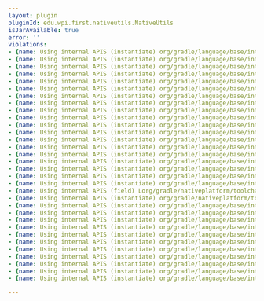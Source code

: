 ```yaml
---
layout: plugin
pluginId: edu.wpi.first.nativeutils.NativeUtils
isJarAvailable: true
error: ''
violations:
- {name: Using internal APIS (instantiate) org/gradle/language/base/internal/ProjectLayout}
- {name: Using internal APIS (instantiate) org/gradle/language/base/internal/ProjectLayout}
- {name: Using internal APIS (instantiate) org/gradle/language/base/internal/ProjectLayout}
- {name: Using internal APIS (instantiate) org/gradle/language/base/internal/ProjectLayout}
- {name: Using internal APIS (instantiate) org/gradle/language/base/internal/ProjectLayout}
- {name: Using internal APIS (instantiate) org/gradle/language/base/internal/ProjectLayout}
- {name: Using internal APIS (instantiate) org/gradle/language/base/internal/ProjectLayout}
- {name: Using internal APIS (instantiate) org/gradle/language/base/internal/ProjectLayout}
- {name: Using internal APIS (instantiate) org/gradle/language/base/internal/ProjectLayout}
- {name: Using internal APIS (instantiate) org/gradle/language/base/internal/ProjectLayout}
- {name: Using internal APIS (instantiate) org/gradle/language/base/internal/ProjectLayout}
- {name: Using internal APIS (instantiate) org/gradle/language/base/internal/ProjectLayout}
- {name: Using internal APIS (instantiate) org/gradle/language/base/internal/ProjectLayout}
- {name: Using internal APIS (instantiate) org/gradle/language/base/internal/ProjectLayout}
- {name: Using internal APIS (instantiate) org/gradle/language/base/internal/ProjectLayout}
- {name: Using internal APIS (instantiate) org/gradle/language/base/internal/ProjectLayout}
- {name: Using internal APIS (instantiate) org/gradle/language/base/internal/ProjectLayout}
- {name: Using internal APIS (instantiate) org/gradle/language/base/internal/ProjectLayout}
- {name: Using internal APIS (instantiate) org/gradle/language/base/internal/ProjectLayout}
- {name: Using internal APIS (field) Lorg/gradle/nativeplatform/toolchain/internal/tools/ToolSearchPath;}
- {name: Using internal APIS (instantiate) org/gradle/nativeplatform/toolchain/internal/tools/ToolSearchPath}
- {name: Using internal APIS (instantiate) org/gradle/language/base/internal/ProjectLayout}
- {name: Using internal APIS (instantiate) org/gradle/language/base/internal/ProjectLayout}
- {name: Using internal APIS (instantiate) org/gradle/language/base/internal/ProjectLayout}
- {name: Using internal APIS (instantiate) org/gradle/language/base/internal/ProjectLayout}
- {name: Using internal APIS (instantiate) org/gradle/language/base/internal/ProjectLayout}
- {name: Using internal APIS (instantiate) org/gradle/language/base/internal/ProjectLayout}
- {name: Using internal APIS (instantiate) org/gradle/language/base/internal/ProjectLayout}
- {name: Using internal APIS (instantiate) org/gradle/language/base/internal/ProjectLayout}
- {name: Using internal APIS (instantiate) org/gradle/language/base/internal/ProjectLayout}
- {name: Using internal APIS (instantiate) org/gradle/language/base/internal/ProjectLayout}
- {name: Using internal APIS (instantiate) org/gradle/language/base/internal/ProjectLayout}

---
```


